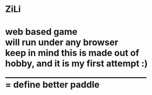 # ZiLi
web based game<br>
will run under any browser<br>
keep in mind this is made out of hobby, and it is my first attempt :)<br>
__________________________________<br>
 = define better paddle
 = 
